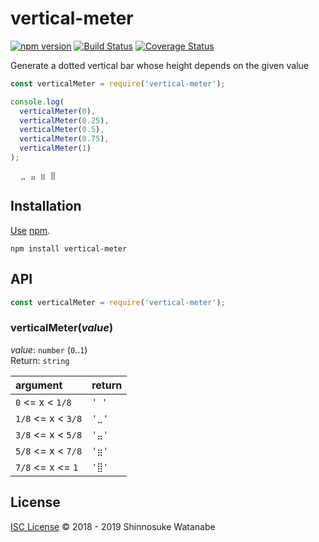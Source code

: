 # vertical-meter

[![npm version](https://img.shields.io/npm/v/vertical-meter.svg)](https://www.npmjs.com/package/vertical-meter)
[![Build Status](https://travis-ci.com/shinnn/vertical-meter.svg?branch=master)](https://travis-ci.com/shinnn/vertical-meter)
[![Coverage Status](https://img.shields.io/coveralls/shinnn/vertical-meter.svg)](https://coveralls.io/github/shinnn/vertical-meter?branch=master)

Generate a dotted vertical bar whose height depends on the given value

```javascript
const verticalMeter = require('vertical-meter');

console.log(
  verticalMeter(0),
  verticalMeter(0.25),
  verticalMeter(0.5),
  verticalMeter(0.75),
  verticalMeter(1)
);
```

```
⠀ ⣀ ⣤ ⣶ ⣿
```

## Installation

[Use](https://docs.npmjs.com/cli/install) [npm](https://docs.npmjs.com/about-npm/).

```
npm install vertical-meter
```

## API

```javascript
const verticalMeter = require('vertical-meter');
```

### verticalMeter(*value*)

*value*: `number` (`0`..`1`)  
Return: `string`

| argument               | return       |
|:-----------------------|:-------------|
| `0` <= x < `1/8`       | `' '`        |
| `1/8` <= x < `3/8`     | `'⣀'`        |
| `3/8` <= x < `5/8`     | `'⣤'`        |
| `5/8` <= x < `7/8`     | `'⣶'`        |
| `7/8` <= x <= `1`      | `'⣿'`        |

## License

[ISC License](./LICENSE) © 2018 - 2019 Shinnosuke Watanabe

